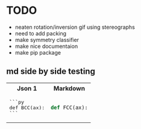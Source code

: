 # TODO
 - neaten rotation/inversion gif using stereographs
 - need to add packing 
 - make symmetry classifier
 - make nice documentaion
 - make pip package

## md side by side testing

<table>
<tr>
<th>Json 1</th>
<th>Markdown</th>
</tr>
<tr>
<td>
<pre>
```py
def BCC(ax):
```
</pre>
</td>
<td>
    
```py
def FCC(ax):
```

</td>
</tr>
</table>